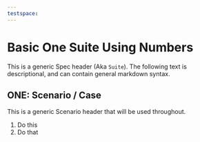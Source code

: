 ```yaml
---
testspace:
---
```

# Basic One Suite Using Numbers

This is a generic Spec header (Aka `Suite`). The following text is descriptional, and can
contain general markdown syntax. 


## ONE: Scenario / Case 
This is a generic Scenario header that will be used throughout.


  1. Do this
  1. Do that
